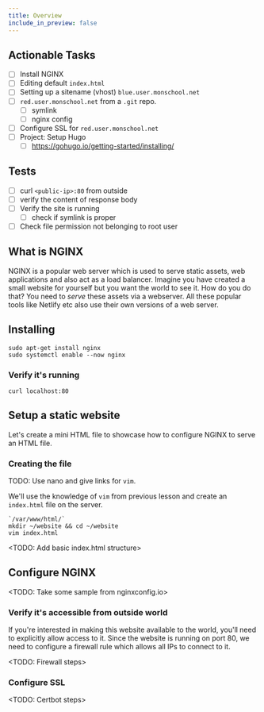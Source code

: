 ```yaml
---
title: Overview
include_in_preview: false
---
```


## Actionable Tasks

- [ ] Install NGINX
- [ ] Editing default `index.html`
- [ ] Setting up a sitename (vhost) `blue.user.monschool.net`
- [ ] `red.user.monschool.net` from a `.git` repo.
  - [ ] symlink
  - [ ] nginx config
- [ ] Configure SSL for `red.user.monschool.net`
- [ ] Project: Setup Hugo
  - [ ] https://gohugo.io/getting-started/installing/

## Tests

- [ ] curl `<public-ip>:80` from outside
- [ ] verify the content of response body
- [ ] Verify the site is running
  - [ ] check if symlink is proper
- [ ] Check file permission not belonging to root user

## What is NGINX

NGINX is a popular web server which is used to serve static assets, web applications and also act as a load balancer. Imagine you have created a small website for yourself but you want the world to see it. How do you do that? You need to _serve_ these assets via a webserver. All these popular tools like Netlify etc also use their own versions of a web server.

## Installing

```
sudo apt-get install nginx
sudo systemctl enable --now nginx
```

### Verify it's running

```
curl localhost:80
```

## Setup a static website

Let's create a mini HTML file to showcase how to configure NGINX to serve an HTML file.

### Creating the file

TODO: Use nano and give links for `vim`.

We'll use the knowledge of `vim` from previous lesson and create an `index.html` file on the server.

```
`/var/www/html/`
mkdir ~/website && cd ~/website
vim index.html
```

<TODO: Add basic index.html structure>

## Configure NGINX

<TODO: Take some sample from nginxconfig.io>

### Verify it's accessible from outside world

If you're interested in making this website available to the world, you'll need to explicitly allow access to it.
Since the website is running on port 80, we need to configure a firewall rule which allows all IPs to connect to it.

<TODO: Firewall steps>

### Configure SSL

<TODO: Certbot steps>

